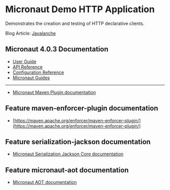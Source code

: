 # Micronaut Demo HTTP Application

Demonstrates the creation and testing of HTTP declarative clients.

Blog Article: [Javalanche](https://javalanche.blogspot.com/p/micronaut-series-how-to-write-and-test.html)

## Micronaut 4.0.3 Documentation

- [User Guide](https://docs.micronaut.io/4.0.3/guide/index.html)
- [API Reference](https://docs.micronaut.io/4.0.3/api/index.html)
- [Configuration Reference](https://docs.micronaut.io/4.0.3/guide/configurationreference.html)
- [Micronaut Guides](https://guides.micronaut.io/index.html)
---

- [Micronaut Maven Plugin documentation](https://micronaut-projects.github.io/micronaut-maven-plugin/latest/)
## Feature maven-enforcer-plugin documentation

- [https://maven.apache.org/enforcer/maven-enforcer-plugin/](https://maven.apache.org/enforcer/maven-enforcer-plugin/)


## Feature serialization-jackson documentation

- [Micronaut Serialization Jackson Core documentation](https://micronaut-projects.github.io/micronaut-serialization/latest/guide/)


## Feature micronaut-aot documentation

- [Micronaut AOT documentation](https://micronaut-projects.github.io/micronaut-aot/latest/guide/)


